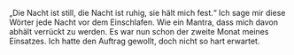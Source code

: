 „Die Nacht ist still, die Nacht ist ruhig, sie hält mich fest.“ 
Ich sage mir diese Wörter jede Nacht vor dem Einschlafen. Wie ein Mantra, dass mich davon abhält verrückt zu werden. Es war nun schon der zweite Monat meines Einsatzes. Ich hatte den Auftrag gewollt, doch nicht so hart erwartet. 